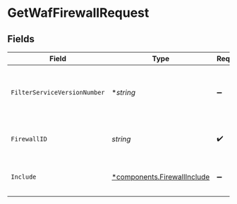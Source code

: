 # GetWafFirewallRequest


## Fields

| Field                                                                     | Type                                                                      | Required                                                                  | Description                                                               | Example                                                                   |
| ------------------------------------------------------------------------- | ------------------------------------------------------------------------- | ------------------------------------------------------------------------- | ------------------------------------------------------------------------- | ------------------------------------------------------------------------- |
| `FilterServiceVersionNumber`                                              | **string*                                                                 | :heavy_minus_sign:                                                        | Limit the results returned to a specific service version.                 |                                                                           |
| `FirewallID`                                                              | *string*                                                                  | :heavy_check_mark:                                                        | Alphanumeric string identifying a WAF Firewall.                           | fW7g2uUGZzb2W9Euo4Mo0r                                                    |
| `Include`                                                                 | [*components.FirewallInclude](../../models/components/firewallinclude.md) | :heavy_minus_sign:                                                        | Include related objects. Optional.                                        |                                                                           |